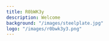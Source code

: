 ```yaml
---
title: R0bWK3y
description: Welcome
background: "/images/steelplate.jpg"
logo: "/images/r0bwk3y3.png"
---
```

